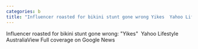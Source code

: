 ```yaml
---
categories: b
title: "Influencer roasted for bikini stunt gone wrong Yikes  Yahoo Lifestyle Australia"
---
```

Influencer roasted for bikini stunt gone wrong: "Yikes"&nbsp;&nbsp;Yahoo Lifestyle AustraliaView Full coverage on Google News
